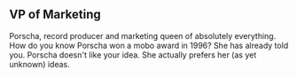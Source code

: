 ## VP of Marketing

Porscha, record producer and marketing queen of absolutely everything. How do you know Porscha won a mobo award in 1996? She has already told you. Porscha doesn't like your idea. She actually prefers her (as yet unknown) ideas. 